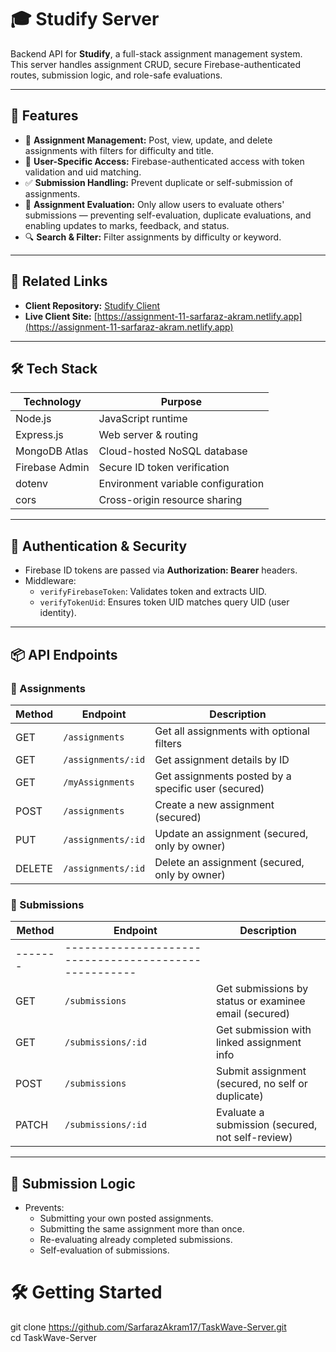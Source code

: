 # 🎓 Studify Server

Backend API for **Studify**, a full-stack assignment management system.  
This server handles assignment CRUD, secure Firebase-authenticated routes, submission logic, and role-safe evaluations.

---

## 🌟 Features

- 📄 **Assignment Management:** Post, view, update, and delete assignments with filters for difficulty and title.
- 👥 **User-Specific Access:** Firebase-authenticated access with token validation and uid matching.
- ✅ **Submission Handling:** Prevent duplicate or self-submission of assignments.
- 📝 **Assignment Evaluation:** Only allow users to evaluate others' submissions — preventing self-evaluation, duplicate evaluations, and enabling updates to marks, feedback, and status.
- 🔍 **Search & Filter:** Filter assignments by difficulty or keyword.

---

## 🔗 Related Links

- **Client Repository:** [Studify Client](https://github.com/SarfarazAkram17/Studify-Client)
- **Live Client Site:** [https://assignment-11-sarfaraz-akram.netlify.app](https://assignment-11-sarfaraz-akram.netlify.app)

---

## 🛠 Tech Stack

| Technology     | Purpose                            |
| -------------- | ---------------------------------- |
| Node.js        | JavaScript runtime                 |
| Express.js     | Web server & routing               |
| MongoDB Atlas  | Cloud-hosted NoSQL database        |
| Firebase Admin | Secure ID token verification       |
| dotenv         | Environment variable configuration |
| cors           | Cross-origin resource sharing      |

---

## 🔐 Authentication & Security

- Firebase ID tokens are passed via **Authorization: Bearer** headers.
- Middleware:
  - `verifyFirebaseToken`: Validates token and extracts UID.
  - `verifyTokenUid`: Ensures token UID matches query UID (user identity).

---

## 📦 API Endpoints

### 📘 Assignments

| Method | Endpoint           | Description                                         |
| ------ | ------------------ | --------------------------------------------------- |
| GET    | `/assignments`     | Get all assignments with optional filters           |
| GET    | `/assignments/:id` | Get assignment details by ID                        |
| GET    | `/myAssignments`   | Get assignments posted by a specific user (secured) |
| POST   | `/assignments`     | Create a new assignment (secured)                   |
| PUT    | `/assignments/:id` | Update an assignment (secured, only by owner)       |
| DELETE | `/assignments/:id` | Delete an assignment (secured, only by owner)       |

### 🧾 Submissions

| Method  | Endpoint                                              | Description                                           |
| ------- | ----------------------------------------------------- | ----------------------------------------------------- |
| ------- | ----------------------------------------------------- |
| GET     | `/submissions`                                        | Get submissions by status or examinee email (secured) |
| GET     | `/submissions/:id`                                    | Get submission with linked assignment info            |
| POST    | `/submissions`                                        | Submit assignment (secured, no self or duplicate)     |
| PATCH   | `/submissions/:id`                                    | Evaluate a submission (secured, not self-review)      |

---

## 🧠 Submission Logic

- Prevents:
  - Submitting your own posted assignments.
  - Submitting the same assignment more than once.
  - Re-evaluating already completed submissions.
  - Self-evaluation of submissions.

# 🛠️ Getting Started

git clone https://github.com/SarfarazAkram17/TaskWave-Server.git <br />
cd TaskWave-Server